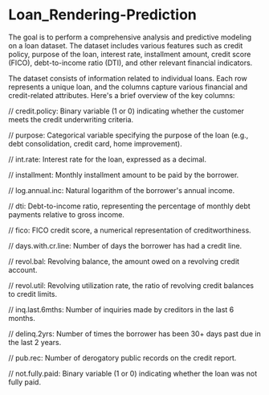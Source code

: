 # Loan_Rendering-Prediction
The goal is to perform a comprehensive analysis and predictive modeling on a loan dataset. The dataset includes various features such as credit policy, purpose of the loan, interest rate, installment amount, credit score (FICO), debt-to-income ratio (DTI), and other relevant financial indicators.

The dataset consists of information related to individual loans. Each row represents a unique loan, and the columns capture various financial and credit-related attributes. Here's a brief overview of the key columns:

// credit.policy: 
Binary variable (1 or 0) indicating whether the customer meets the credit underwriting criteria.

// purpose:
Categorical variable specifying the purpose of the loan (e.g., debt consolidation, credit card, home improvement).

// int.rate:
Interest rate for the loan, expressed as a decimal.

// installment:
Monthly installment amount to be paid by the borrower.

// log.annual.inc:
Natural logarithm of the borrower's annual income.

// dti:
Debt-to-income ratio, representing the percentage of monthly debt payments relative to gross income.

// fico:
FICO credit score, a numerical representation of creditworthiness.

// days.with.cr.line:
Number of days the borrower has had a credit line.

// revol.bal:
Revolving balance, the amount owed on a revolving credit account.

// revol.util:
Revolving utilization rate, the ratio of revolving credit balances to credit limits.

// inq.last.6mths:
Number of inquiries made by creditors in the last 6 months.

// delinq.2yrs:
Number of times the borrower has been 30+ days past due in the last 2 years.

// pub.rec:
Number of derogatory public records on the credit report.

// not.fully.paid:
Binary variable (1 or 0) indicating whether the loan was not fully paid.


